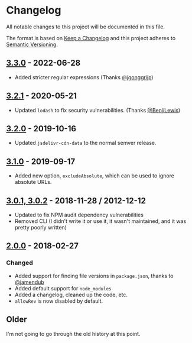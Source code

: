 # Changelog
All notable changes to this project will be documented in this file.

The format is based on [Keep a Changelog](http://keepachangelog.com/en/1.0.0/)
and this project adheres to [Semantic Versioning](http://semver.org/spec/v2.0.0.html).

## [3.3.0](https://github.com/OverZealous/cdnizer/releases/tag/v3.3.0) - 2022-06-28

- Added stricter regular expressions (Thanks [@jgonggrijp](https://github.com/jgonggrijp))

## [3.2.1](https://github.com/OverZealous/cdnizer/releases/tag/v3.2.1) - 2020-05-21

- Updated `lodash` to fix security vulnerabilities. (Thanks [@BenjiLewis](https://github.com/OverZealous/cdnizer/issues?q=is%3Apr+author%3ABenjiLewis))

## [3.2.0](https://github.com/OverZealous/cdnizer/releases/tag/v3.2.0) - 2019-10-16

- Updated `jsdelivr-cdn-data` to the normal semver release.

## [3.1.0](https://github.com/OverZealous/cdnizer/releases/tag/v3.1.0) - 2019-09-17

- Added new option, `excludeAbsolute`, which can be used to ignore absolute URLs.

## [3.0.1, 3.0.2](https://github.com/OverZealous/cdnizer/releases/tag/v3.0.2) - 2018-11-28 / 2012-12-12

- Updated to fix NPM audit dependency vulnerabilities
- Removed CLI (I didn't write it or use it, it wasn't maintained, and it was pretty poorly written)

## [2.0.0](https://github.com/OverZealous/cdnizer/releases/tag/v2.0.0) - 2018-02-27

### Changed

- Added support for finding file versions in `package.json`, thanks to [@jamendub](https://github.com/jamendub)
- Added default support for `node_modules`
- Added a changelog, cleaned up the code, etc.
- `allowRev` is now disabled by default.

## Older

I'm not going to go through the old history at this point.
